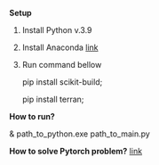 **Setup**
1. Install Python v.3.9
2. Install Anaconda <a href="https://www.anaconda.com/products/individual">link</a>
3. Run command bellow

   pip install scikit-build;
   
   pip install terran;

**How to run?**

& path_to_python.exe path_to_main.py

**How to solve Pytorch problem?**
<a href="https://discuss.pytorch.org/t/importerror-key-already-registered-with-the-same-priority/86271">link</a>


